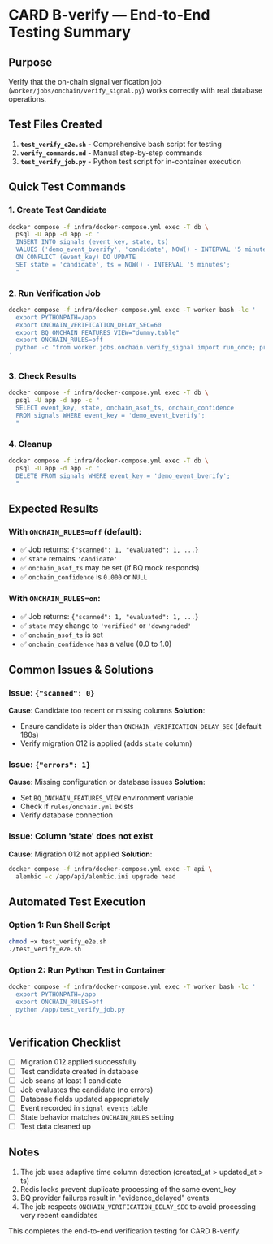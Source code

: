 # CARD B-verify — End-to-End Testing Summary

## Purpose
Verify that the on-chain signal verification job (`worker/jobs/onchain/verify_signal.py`) works correctly with real database operations.

## Test Files Created

1. **`test_verify_e2e.sh`** - Comprehensive bash script for testing
2. **`verify_commands.md`** - Manual step-by-step commands
3. **`test_verify_job.py`** - Python test script for in-container execution

## Quick Test Commands

### 1. Create Test Candidate
```bash
docker compose -f infra/docker-compose.yml exec -T db \
  psql -U app -d app -c "
  INSERT INTO signals (event_key, state, ts)
  VALUES ('demo_event_bverify', 'candidate', NOW() - INTERVAL '5 minutes')
  ON CONFLICT (event_key) DO UPDATE 
  SET state = 'candidate', ts = NOW() - INTERVAL '5 minutes';
  "
```

### 2. Run Verification Job
```bash
docker compose -f infra/docker-compose.yml exec -T worker bash -lc '
  export PYTHONPATH=/app
  export ONCHAIN_VERIFICATION_DELAY_SEC=60
  export BQ_ONCHAIN_FEATURES_VIEW="dummy.table"
  export ONCHAIN_RULES=off
  python -c "from worker.jobs.onchain.verify_signal import run_once; print(run_once())"
'
```

### 3. Check Results
```bash
docker compose -f infra/docker-compose.yml exec -T db \
  psql -U app -d app -c "
  SELECT event_key, state, onchain_asof_ts, onchain_confidence
  FROM signals WHERE event_key = 'demo_event_bverify';
  "
```

### 4. Cleanup
```bash
docker compose -f infra/docker-compose.yml exec -T db \
  psql -U app -d app -c "
  DELETE FROM signals WHERE event_key = 'demo_event_bverify';
  "
```

## Expected Results

### With `ONCHAIN_RULES=off` (default):
- ✅ Job returns: `{"scanned": 1, "evaluated": 1, ...}`
- ✅ `state` remains `'candidate'`
- ✅ `onchain_asof_ts` may be set (if BQ mock responds)
- ✅ `onchain_confidence` is `0.000` or `NULL`

### With `ONCHAIN_RULES=on`:
- ✅ Job returns: `{"scanned": 1, "evaluated": 1, ...}`
- ✅ `state` may change to `'verified'` or `'downgraded'`
- ✅ `onchain_asof_ts` is set
- ✅ `onchain_confidence` has a value (0.0 to 1.0)

## Common Issues & Solutions

### Issue: `{"scanned": 0}`
**Cause**: Candidate too recent or missing columns
**Solution**: 
- Ensure candidate is older than `ONCHAIN_VERIFICATION_DELAY_SEC` (default 180s)
- Verify migration 012 is applied (adds `state` column)

### Issue: `{"errors": 1}`
**Cause**: Missing configuration or database issues
**Solution**:
- Set `BQ_ONCHAIN_FEATURES_VIEW` environment variable
- Check if `rules/onchain.yml` exists
- Verify database connection

### Issue: Column 'state' does not exist
**Cause**: Migration 012 not applied
**Solution**:
```bash
docker compose -f infra/docker-compose.yml exec -T api \
  alembic -c /app/api/alembic.ini upgrade head
```

## Automated Test Execution

### Option 1: Run Shell Script
```bash
chmod +x test_verify_e2e.sh
./test_verify_e2e.sh
```

### Option 2: Run Python Test in Container
```bash
docker compose -f infra/docker-compose.yml exec -T worker bash -lc '
  export PYTHONPATH=/app
  export ONCHAIN_RULES=off
  python /app/test_verify_job.py
'
```

## Verification Checklist

- [ ] Migration 012 applied successfully
- [ ] Test candidate created in database
- [ ] Job scans at least 1 candidate
- [ ] Job evaluates the candidate (no errors)
- [ ] Database fields updated appropriately
- [ ] Event recorded in `signal_events` table
- [ ] State behavior matches `ONCHAIN_RULES` setting
- [ ] Test data cleaned up

## Notes

1. The job uses adaptive time column detection (created_at > updated_at > ts)
2. Redis locks prevent duplicate processing of the same event_key
3. BQ provider failures result in "evidence_delayed" events
4. The job respects `ONCHAIN_VERIFICATION_DELAY_SEC` to avoid processing very recent candidates

This completes the end-to-end verification testing for CARD B-verify.